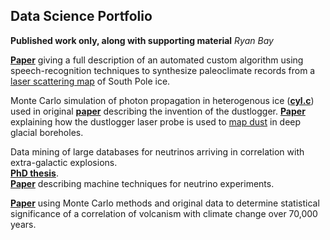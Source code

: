 ## Data Science Portfolio
**Published work only, along with supporting material**
*Ryan Bay*


[**Paper**](https://github.com/ry4nb4y/DS-portfolio/blob/master/2009JD013741.pdf) giving a full description of an automated custom algorithm using speech-recognition techniques to synthesize paleoclimate records from a [laser scattering map](http://icecube.berkeley.edu/~bay/dustmap/) of South Pole ice.

Monte Carlo simulation of photon propagation in heterogenous ice ([**cyl.c**](https://github.com/ry4nb4y/DS-portfolio/blob/master/cyl.c)) used in original [**paper**](https://github.com/ry4nb4y/DS-portfolio/blob/master/GRL2001.pdf) describing the invention of the dustlogger.  [**Paper**](https://github.com/ry4nb4y/DS-portfolio/blob/master/t13J068.pdf) explaining how the dustlogger laser probe is used to [map dust](http://icecube.berkeley.edu/~bay/dustmap/) in deep glacial boreholes.  

Data mining of large databases for neutrinos arriving in correlation with extra-galactic explosions.<br>
[**PhD thesis**](https://github.com/ry4nb4y/DS-portfolio/blob/master/bay_thesis.pdf).<br>
[**Paper**](https://arxiv.org/abs/1803.05390) describing machine techniques for neutrino experiments.

[**Paper**](https://github.com/ry4nb4y/DS-portfolio/blob/master/2009JD013741.pdf) using Monte Carlo methods and original data to determine statistical significance of a correlation of volcanism with climate change over 70,000 years.
